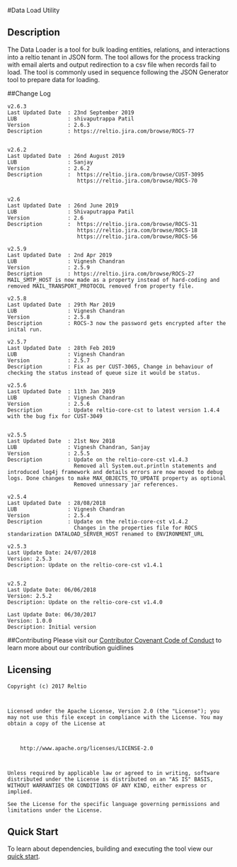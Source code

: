 
#Data Load Utility

## Description
The Data Loader is a tool for bulk loading entities, relations, and interactions into a reltio tenant in JSON form. The tool allows for the process tracking with email alerts and output redirection to a csv file when records fail to load. The tool is commonly used in sequence following the JSON Generator tool to prepare data for loading.

##Change Log


```
v2.6.3
Last Updated Date  : 23nd September 2019
LUB                : shivaputrappa Patil
Version            : 2.6.3
Description        : https://reltio.jira.com/browse/ROCS-77


v2.6.2
Last Updated Date  : 26nd August 2019
LUB                : Sanjay
Version            : 2.6.2
Description        :  https://reltio.jira.com/browse/CUST-3095
					  https://reltio.jira.com/browse/ROCS-70
					  

v2.6
Last Updated Date  : 26nd June 2019
LUB                : Shivaputrappa Patil
Version            : 2.6
Description        :  https://reltio.jira.com/browse/ROCS-31
					  https://reltio.jira.com/browse/ROCS-18
                      https://reltio.jira.com/browse/ROCS-56

v2.5.9
Last Updated Date  : 2nd Apr 2019
LUB                : Vignesh Chandran
Version            : 2.5.9
Description        : https://reltio.jira.com/browse/ROCS-27 MAIL_SMTP_HOST is now made as a property instead of hard-coding and removed MAIL_TRANSPORT_PROTOCOL removed from property file.

v2.5.8
Last Updated Date  : 29th Mar 2019
LUB                : Vignesh Chandran
Version            : 2.5.8
Description        : ROCS-3 now the password gets encrypted after the inital run.

v2.5.7
Last Updated Date  : 28th Feb 2019
LUB                : Vignesh Chandran
Version            : 2.5.7
Description        : Fix as per CUST-3065, Change in behaviour of checking the status instead of queue size it would be status.

v2.5.6
Last Updated Date  : 11th Jan 2019
LUB                : Vignesh Chandran
Version            : 2.5.6
Description        : Update reltio-core-cst to latest version 1.4.4 with the bug fix for CUST-3049


v2.5.5
Last Updated Date  : 21st Nov 2018
LUB                : Vignesh Chandran, Sanjay
Version            : 2.5.5
Description        : Update on the reltio-core-cst v1.4.3
                     Removed all System.out.println statements and introduced log4j framework and details errors are now moved to debug logs. Done changes to make MAX_OBJECTS_TO_UPDATE property as optional
                     Removed unnessary jar references.

v2.5.4
Last Updated Date  : 28/08/2018
LUB                : Vignesh Chandran
Version            : 2.5.4
Description        : Update on the reltio-core-cst v1.4.2
                     Changes in the properties file for ROCS standarization DATALOAD_SERVER_HOST renamed to ENVIRONMENT_URL

v2.5.3
Last Update Date: 24/07/2018
Version: 2.5.3
Description: Update on the reltio-core-cst v1.4.1

 
v2.5.2
Last Update Date: 06/06/2018
Version: 2.5.2
Description: Update on the reltio-core-cst v1.4.0

Last Update Date: 06/30/2017
Version: 1.0.0
Description: Initial version
```
##Contributing 
Please visit our [Contributor Covenant Code of Conduct](https://bitbucket.org/reltio-ondemand/common/src/a8e997d2547bf4df9f69bf3e7f2fcefe28d7e551/CodeOfConduct.md?at=master&fileviewer=file-view-default) to learn more about our contribution guidlines

## Licensing
```
Copyright (c) 2017 Reltio

 

Licensed under the Apache License, Version 2.0 (the "License"); you may not use this file except in compliance with the License. You may obtain a copy of the License at

 

    http://www.apache.org/licenses/LICENSE-2.0

 

Unless required by applicable law or agreed to in writing, software distributed under the License is distributed on an "AS IS" BASIS, WITHOUT WARRANTIES OR CONDITIONS OF ANY KIND, either express or implied.

See the License for the specific language governing permissions and limitations under the License.
```

## Quick Start 
To learn about dependencies, building and executing the tool view our [quick start](https://bitbucket.org/reltio-ondemand/util-dataload-processor/src/master/QuickStart.md).


